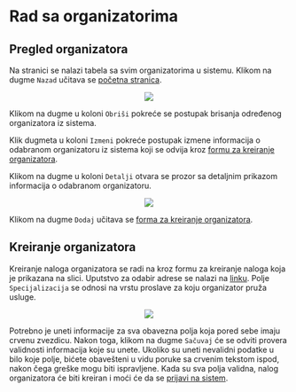# Rad sa organizatorima

## Pregled organizatora

Na stranici se nalazi tabela sa svim organizatorima u sistemu. Klikom na dugme `Nazad` učitava se [početna stranica](./home-page.md).
<p align="center">
  <img src="/organizers_table.png">
</p>

Klikom na dugme u koloni `Obriši` pokreće se postupak brisanja određenog organizatora iz sistema.
<br />

Klik dugmeta u koloni `Izmeni` pokreće postupak izmene informacija o odabranom organizatoru iz sistema koji se odvija kroz [formu za kreiranje organizatora](#kreiranje-organizatora).
<br />

Klikom na dugme u koloni `Detalji` otvara se prozor sa detaljnim prikazom informacija o odabranom organizatoru.
<p align="center">
  <img src="/organizer_detailed_view.png">
</p>

Klikom na dugme `Dodaj` učitava se [forma za kreiranje organizatora](#kreiranje-organizatora).

## Kreiranje organizatora

Kreiranje naloga organizatora se radi na kroz formu za kreiranje naloga koja je prikazana na slici. Uputstvo za odabir adrese se nalazi na [linku](./additional.md#odabir-adrese). Polje `Specijalizacija` se odnosi na vrstu proslave za koju organizator pruža usluge.
<p align="center">
  <img src="/organizer_add_form.png">
</p>

Potrebno je uneti informacije za sva obavezna polja koja pored sebe imaju crvenu zvezdicu. Nakon toga, klikom na dugme `Sačuvaj` će se odviti provera validnosti informacija koje su unete. Ukoliko su uneti nevalidni podatke u bilo koje polje, bićete obavešteni u vidu poruke sa crvenim tekstom ispod, nakon čega greške mogu biti ispravljene. Kada su sva polja validna, nalog organizatora će biti kreiran i moći će da se [prijavi na sistem](./auth.md#prijava-na-sistem).